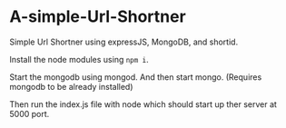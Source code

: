 # A-simple-Url-Shortner

Simple Url Shortner using expressJS, MongoDB, and shortid.

Install the node modules using `npm i`.

Start the mongodb using mongod. And then start mongo. (Requires mongodb to be already installed)

Then run the index.js file with node which should start up ther server at 5000 port.




